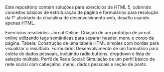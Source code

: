 

Este repositório contém soluções para exercícios de HTML 5, cobrindo conceitos básicos de estruturação de página e formulários para resolução da 1° atividade da disciplina de desenvolvimento web, desafio usando apenas HTML. 

Exercícios resolvidos:
Jornal Online: Criação de um protótipo de jornal online utilizando tags semânticas para separar header, menu e corpo da página.
Tabela: Construção de uma tabela HTML simples com bordas para visualizar o resultado.
Formulário: Desenvolvimento de um formulário para coleta de dados pessoais, incluindo radio buttons, dropdown e lista de seleção múltipla.
Perfil de Rede Social: Simulação de um perfil básico de rede social com cabeçalho, menu, dados pessoais e seção de posts.
